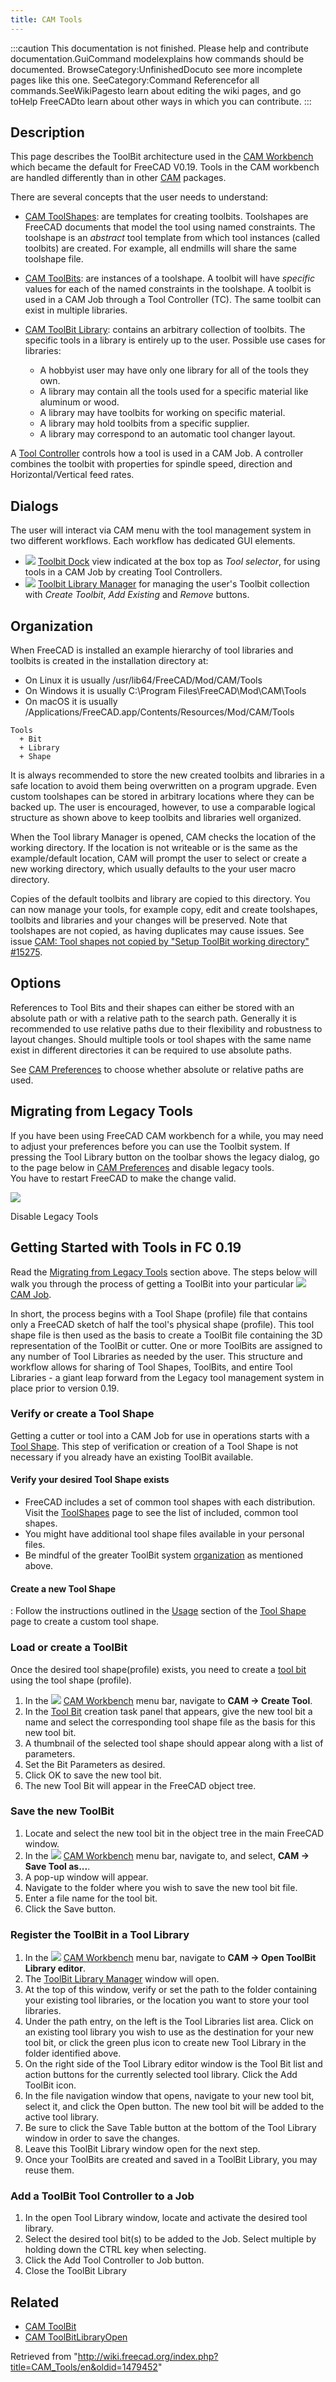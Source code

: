```yaml
---
title: CAM Tools
---
```


:::caution
This documentation is not finished. Please help and contribute documentation.GuiCommand modelexplains how commands should be documented. BrowseCategory:UnfinishedDocuto see more incomplete pages like this one. SeeCategory:Command Referencefor all commands.SeeWikiPagesto learn about editing the wiki pages, and go toHelp FreeCADto learn about other ways in which you can contribute.
:::

## Description

This page describes the ToolBit architecture used in the [CAM Workbench](/CAM_Workbench "CAM Workbench") which became the default for FreeCAD V0.19. Tools in the CAM workbench are handled differently than in other [CAM](https://en.wikipedia.org/wiki/Computer-aided_manufacturing) packages.

There are several concepts that the user needs to understand:

- [CAM ToolShapes](/CAM_ToolShape "CAM ToolShape"): are templates for creating toolbits. Toolshapes are FreeCAD documents that model the tool using named constraints. The toolshape is an _abstract_ tool template from which tool instances (called toolbits) are created. For example, all endmills will share the same toolshape file.

- [CAM ToolBits](/CAM_ToolBit "CAM ToolBit"): are instances of a toolshape. A toolbit will have _specific_ values for each of the named constraints in the toolshape. A toolbit is used in a CAM Job through a Tool Controller (TC). The same toolbit can exist in multiple libraries.

- [CAM ToolBit Library](/CAM_ToolBit_Library "CAM ToolBit Library"): contains an arbitrary collection of toolbits. The specific tools in a library is entirely up to the user. Possible use cases for libraries:
  - A hobbyist user may have only one library for all of the tools they own.
  - A library may contain all the tools used for a specific material like aluminum or wood.
  - A library may have toolbits for working on specific material.
  - A library may hold toolbits from a specific supplier.
  - A library may correspond to an automatic tool changer layout.

A [Tool Controller](/CAM_ToolController "CAM ToolController") controls how a tool is used in a CAM Job. A controller combines the toolbit with properties for spindle speed, direction and Horizontal/Vertical feed rates.

## Dialogs

The user will interact via CAM menu with the tool management system in two different workflows. Each workflow has dedicated GUI elements.

- ![](/images/CAM_ToolBitLibraryOpen.svg) [Toolbit Dock](/CAM_ToolBitDock "CAM ToolBitDock") view indicated at the box top as _Tool selector_, for using tools in a CAM Job by creating Tool Controllers.
- ![](/images/CAM_ToolBitDock.svg) [Toolbit Library Manager](/CAM_ToolBitLibraryOpen "CAM ToolBitLibraryOpen") for managing the user's Toolbit collection with _Create Toolbit_, _Add Existing_ and _Remove_ buttons.

## Organization

When FreeCAD is installed an example hierarchy of tool libraries and toolbits is created in the installation directory at:

- On Linux it is usually /usr/lib64/FreeCAD/Mod/CAM/Tools
- On Windows it is usually C:\Program Files\FreeCAD\Mod\CAM\Tools
- On macOS it is usually /Applications/FreeCAD.app/Contents/Resources/Mod/CAM/Tools

```
Tools
  + Bit
  + Library
  + Shape

```

It is always recommended to store the new created toolbits and libraries in a safe location to avoid them being overwritten on a program upgrade. Even custom toolshapes can be stored in arbitrary locations where they can be backed up. The user is encouraged, however, to use a comparable logical structure as shown above to keep toolbits and libraries well organized.

When the Tool library Manager is opened, CAM checks the location of the working directory. If the location is not writeable or is the same as the example/default location, CAM will prompt the user to select or create a new working directory, which usually defaults to the your user macro directory.

Copies of the default toolbits and library are copied to this directory. You can now manage your tools, for example copy, edit and create toolshapes, toolbits and libraries and your changes will be preserved. Note that toolshapes are not copied, as having duplicates may cause issues. See issue [CAM: Tool shapes not copied by "Setup ToolBit working directory" #15275](https://github.com/FreeCAD/FreeCAD/issues/15275).

## Options

References to Tool Bits and their shapes can either be stored with an absolute path or with a relative path to the search path. Generally it is recommended to use relative paths due to their flexibility and robustness to layout changes. Should multiple tools or tool shapes with the same name exist in different directories it can be required to use absolute paths.

See [CAM Preferences](/CAM_Preferences "CAM Preferences") to choose whether absolute or relative paths are used.

## Migrating from Legacy Tools

If you have been using FreeCAD CAM workbench for a while, you may need to adjust your preferences before you can use the Toolbit system. If pressing the Tool Library button on the toolbar shows the legacy dialog, go to the page below in [CAM Preferences](/CAM_Preferences "CAM Preferences") and disable legacy tools.  
You have to restart FreeCAD to make the change valid.

![](/images/Preferences.png)

Disable Legacy Tools

## Getting Started with Tools in FC 0.19

Read the [Migrating from Legacy Tools](#Migrating_from_Legacy_Tools) section above. The steps below will walk you through the process of getting a ToolBit into your particular ![](/images/CAM_Job.svg) [CAM Job](/CAM_Job "CAM Job").

In short, the process begins with a Tool Shape (profile) file that contains only a FreeCAD sketch of half the tool's physical shape (profile). This tool shape file is then used as the basis to create a ToolBit file containing the 3D representation of the ToolBit or cutter. One or more ToolBits are assigned to any number of Tool Libraries as needed by the user. This structure and workflow allows for sharing of Tool Shapes, ToolBits, and entire Tool Libraries - a giant leap forward from the Legacy tool management system in place prior to version 0.19.

### Verify or create a Tool Shape

Getting a cutter or tool into a CAM Job for use in operations starts with a [Tool Shape](/CAM_ToolShape "CAM ToolShape"). This step of verification or creation of a Tool Shape is not necessary if you already have an existing ToolBit available.

#### Verify your desired Tool Shape exists

- FreeCAD includes a set of common tool shapes with each distribution. Visit the [ToolShapes](/CAM_ToolShape "CAM ToolShape") page to see the list of included, common tool shapes.
- You might have additional tool shape files available in your personal files.
- Be mindful of the greater ToolBit system [organization](/CAM_Tools#Organization "CAM Tools") as mentioned above.

#### Create a new Tool Shape

: Follow the instructions outlined in the [Usage](/CAM_ToolShape#Usage "CAM ToolShape") section of the [Tool Shape](/CAM_ToolShape "CAM ToolShape") page to create a custom tool shape.

### Load or create a ToolBit

Once the desired tool shape(profile) exists, you need to create a [tool bit](/CAM_ToolBit "CAM ToolBit") using the tool shape (profile).

1. In the ![](/images/Workbench_CAM.svg) [CAM Workbench](/CAM_Workbench "CAM Workbench") menu bar, navigate to **CAM → Create Tool**.
2. In the [Tool Bit](/CAM_ToolBit "CAM ToolBit") creation task panel that appears, give the new tool bit a name and select the corresponding tool shape file as the basis for this new tool bit.
3. A thumbnail of the selected tool shape should appear along with a list of parameters.
4. Set the Bit Parameters as desired.
5. Click OK to save the new tool bit.
6. The new Tool Bit will appear in the FreeCAD object tree.

### Save the new ToolBit

1. Locate and select the new tool bit in the object tree in the main FreeCAD window.
2. In the ![](/images/Workbench_CAM.svg) [CAM Workbench](/CAM_Workbench "CAM Workbench") menu bar, navigate to, and select, **CAM → Save Tool as...**.
3. A pop-up window will appear.
4. Navigate to the folder where you wish to save the new tool bit file.
5. Enter a file name for the tool bit.
6. Click the Save button.

### Register the ToolBit in a Tool Library

1. In the ![](/images/Workbench_CAM.svg) [CAM Workbench](/CAM_Workbench "CAM Workbench") menu bar, navigate to **CAM → Open ToolBit Library editor**.
2. The [ToolBit Library Manager](/CAM_ToolBitLibraryOpen "CAM ToolBitLibraryOpen") window will open.
3. At the top of this window, verify or set the path to the folder containing your existing tool libraries, or the location you want to store your tool libraries.
4. Under the path entry, on the left is the Tool Libraries list area. Click on an existing tool library you wish to use as the destination for your new tool bit, or click the green plus icon to create new Tool Library in the folder identified above.
5. On the right side of the Tool Library editor window is the Tool Bit list and action buttons for the currently selected tool library. Click the Add ToolBit icon.
6. In the file navigation window that opens, navigate to your new tool bit, select it, and click the Open button. The new tool bit will be added to the active tool library.
7. Be sure to click the Save Table button at the bottom of the Tool Library window in order to save the changes.
8. Leave this ToolBit Library window open for the next step.
9. Once your ToolBits are created and saved in a ToolBit Library, you may reuse them.

### Add a ToolBit Tool Controller to a Job

1. In the open Tool Library window, locate and activate the desired tool library.
2. Select the desired tool bit(s) to be added to the Job. Select multiple by holding down the CTRL key when selecting.
3. Click the Add Tool Controller to Job button.
4. Close the ToolBit Library

## Related

- [CAM ToolBit](/CAM_ToolBit "CAM ToolBit")
- [CAM ToolBitLibraryOpen](/CAM_ToolBitLibraryOpen "CAM ToolBitLibraryOpen")

Retrieved from "<http://wiki.freecad.org/index.php?title=CAM_Tools/en&oldid=1479452>"
